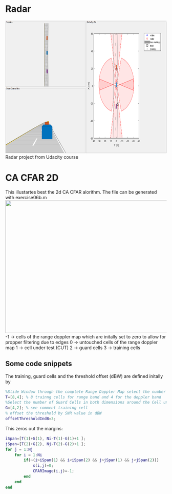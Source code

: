# Radar
<img src="images/1.png" width="779" height="414" />
Radar project from Udacity course

# CA CFAR 2D
This illustartes best the 2d CA CFAR alorithm. The file can be generated with exercise06b.m
<img src="images/2dCACFAR.gif" width="779" height="414" />
-1 -> cells of the range doppler map which are initally set to zero to allow for propper filtering due to edges
0  -> untouched cells of the range doppler map
1  -> cell under test (CUT)
2  -> guard cells
3  -> training cells

## Some code snippets
The training, guard cells and the threshold offset (dBW) are defined initally by
```matlab
%Slide Window through the complete Range Doppler Map select the number of Training Cells in both the dimensions.
T=[8,4]; % 8 trainng cells for range band and 4 for the doppler band
%Select the number of Guard Cells in both dimensions around the Cell under test (CUT) for accurate estimation
G=[4,2]; % see comment training cell
% offset the threshold by SNR value in dBW
offsetThresholdIndB=3;
```

This zeros out the margins:
```matlab
iSpan=[T(1)+G(1), Ni-T(1)-G(1)+1 ];
jSpan=[T(2)+G(2), Nj-T(2)-G(2)+1 ];
for j = 1:Nj
    for i = 1:Ni
        if(~(i>iSpan(1) && i<iSpan(2) && j>jSpan(1) && j<jSpan(2)))
            s(i,j)=0;
            CFARImage(i,j)=-1;
        end
    end
end
```
